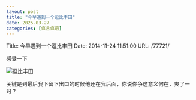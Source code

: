 ```yaml
---
layout: post
title: "今早遇到一个逗比丰田"
date: 2025-03-27
categories: [疯言疯语]
---
```


Title: 今早遇到一个逗比丰田
Date: 2014-11-24 11:51:00
URL: /77721/

感受一下

![逗比丰田](http://img.weimao.me/2019-05-21-033344.gif)

关键是到最后我下留下出口的时候他还在我后面，你说你争这意义何在，爽了一时？